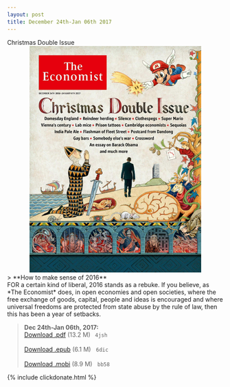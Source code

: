 ```yaml
---
layout: post
title: December 24th-Jan 06th 2017
---
```

<!--
<div class="message">
Sorry! The service is temporarily unavailable.
</div>-->

<div class="message">
	Christmas Double Issue
</div>

<div style="position: relative; max-width: 400px; 
    margin: 0 auto;">
<img src="/public/img/the-economist/img_2016.12.24.jpg" />
</div>
<!--more-->
> **How to make sense of 2016** <br/>
FOR a certain kind of liberal, 2016 stands as a rebuke. If you believe, as *The Economist* does, in open economies and open societies, where the free exchange of goods, capital, people and ideas is encouraged and where universal freedoms are protected from state abuse by the rule of law, then this has been a year of setbacks. 

> **Dec 24th-Jan 06th, 2017:**<br/>
[Download .pdf](https://yun.baidu.com/s/1nuOTPix) (13.2 M)&ensp;
`4jsh` <br/><br/>
[Download .epub](https://yun.baidu.com/s/1o8RPNdw) (6.1 M) &nbsp;
`6dic` <br/><br/>
[Download .mobi](https://yun.baidu.com/s/1i4MuiFV) (8.9 M) &nbsp;
`bb58`


{% include clickdonate.html %}
